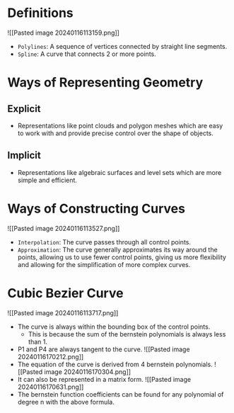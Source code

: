 # Definitions
![[Pasted image 20240116113159.png]]
* `Polylines`: A sequence of vertices connected by straight line segments.
* `Spline`: A curve that connects 2 or more points.

# Ways of Representing Geometry
## Explicit
* Representations like point clouds and polygon meshes which are easy to work with and provide precise control over the shape of objects.
## Implicit
* Representations like algebraic surfaces and level sets which are more simple and efficient.


# Ways of Constructing Curves
![[Pasted image 20240116113527.png]]
* `Interpolation`: The curve passes through all control points.
* `Approximation`: The curve generally approximates its way around the points, allowing us to use fewer control points, giving us more flexibility and allowing for the simplification of more complex curves.

# Cubic Bezier Curve
![[Pasted image 20240116113717.png]]
* The curve is always within the bounding box of the control points.
	* This is because the sum of the bernstein polynomials is always less than 1.
* P1 and P4 are always tangent to the curve.
![[Pasted image 20240116170212.png]]
* The equation of the curve is derived from 4 bernstein polynomials.
![[Pasted image 20240116170304.png]]
* It can also be represented in a matrix form.
![[Pasted image 20240116170631.png]]
* The bernstein function coefficients can be found for any polynomial of degree n with the above formula.